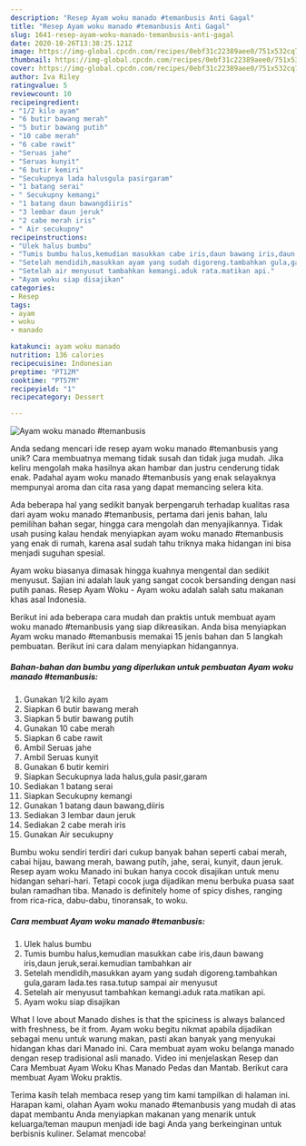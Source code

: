 ```yaml
---
description: "Resep Ayam woku manado #temanbusis Anti Gagal"
title: "Resep Ayam woku manado #temanbusis Anti Gagal"
slug: 1641-resep-ayam-woku-manado-temanbusis-anti-gagal
date: 2020-10-26T13:38:25.121Z
image: https://img-global.cpcdn.com/recipes/0ebf31c22389aee0/751x532cq70/ayam-woku-manado-temanbusis-foto-resep-utama.jpg
thumbnail: https://img-global.cpcdn.com/recipes/0ebf31c22389aee0/751x532cq70/ayam-woku-manado-temanbusis-foto-resep-utama.jpg
cover: https://img-global.cpcdn.com/recipes/0ebf31c22389aee0/751x532cq70/ayam-woku-manado-temanbusis-foto-resep-utama.jpg
author: Iva Riley
ratingvalue: 5
reviewcount: 10
recipeingredient:
- "1/2 kilo ayam"
- "6 butir bawang merah"
- "5 butir bawang putih"
- "10 cabe merah"
- "6 cabe rawit"
- "Seruas jahe"
- "Seruas kunyit"
- "6 butir kemiri"
- "Secukupnya lada halusgula pasirgaram"
- "1 batang serai"
- " Secukupny kemangi"
- "1 batang daun bawangdiiris"
- "3 lembar daun jeruk"
- "2 cabe merah iris"
- " Air secukupny"
recipeinstructions:
- "Ulek halus bumbu"
- "Tumis bumbu halus,kemudian masukkan cabe iris,daun bawang iris,daun jeruk,serai.kemudian tambahkan air"
- "Setelah mendidih,masukkan ayam yang sudah digoreng.tambahkan gula,garam lada.tes rasa.tutup sampai air menyusut"
- "Setelah air menyusut tambahkan kemangi.aduk rata.matikan api."
- "Ayam woku siap disajikan"
categories:
- Resep
tags:
- ayam
- woku
- manado

katakunci: ayam woku manado 
nutrition: 136 calories
recipecuisine: Indonesian
preptime: "PT12M"
cooktime: "PT57M"
recipeyield: "1"
recipecategory: Dessert

---
```



![Ayam woku manado #temanbusis](https://img-global.cpcdn.com/recipes/0ebf31c22389aee0/751x532cq70/ayam-woku-manado-temanbusis-foto-resep-utama.jpg)

Anda sedang mencari ide resep ayam woku manado #temanbusis yang unik? Cara membuatnya memang tidak susah dan tidak juga mudah. Jika keliru mengolah maka hasilnya akan hambar dan justru cenderung tidak enak. Padahal ayam woku manado #temanbusis yang enak selayaknya mempunyai aroma dan cita rasa yang dapat memancing selera kita.

Ada beberapa hal yang sedikit banyak berpengaruh terhadap kualitas rasa dari ayam woku manado #temanbusis, pertama dari jenis bahan, lalu pemilihan bahan segar, hingga cara mengolah dan menyajikannya. Tidak usah pusing kalau hendak menyiapkan ayam woku manado #temanbusis yang enak di rumah, karena asal sudah tahu triknya maka hidangan ini bisa menjadi suguhan spesial.

Ayam woku biasanya dimasak hingga kuahnya mengental dan sedikit menyusut. Sajian ini adalah lauk yang sangat cocok bersanding dengan nasi putih panas. Resep Ayam Woku - Ayam woku adalah salah satu makanan khas asal Indonesia.


Berikut ini ada beberapa cara mudah dan praktis untuk membuat ayam woku manado #temanbusis yang siap dikreasikan. Anda bisa menyiapkan Ayam woku manado #temanbusis memakai 15 jenis bahan dan 5 langkah pembuatan. Berikut ini cara dalam menyiapkan hidangannya.

<!--inarticleads1-->

##### Bahan-bahan dan bumbu yang diperlukan untuk pembuatan Ayam woku manado #temanbusis:

1. Gunakan 1/2 kilo ayam
1. Siapkan 6 butir bawang merah
1. Siapkan 5 butir bawang putih
1. Gunakan 10 cabe merah
1. Siapkan 6 cabe rawit
1. Ambil Seruas jahe
1. Ambil Seruas kunyit
1. Gunakan 6 butir kemiri
1. Siapkan Secukupnya lada halus,gula pasir,garam
1. Sediakan 1 batang serai
1. Siapkan  Secukupny kemangi
1. Gunakan 1 batang daun bawang,diiris
1. Sediakan 3 lembar daun jeruk
1. Sediakan 2 cabe merah iris
1. Gunakan  Air secukupny


Bumbu woku sendiri terdiri dari cukup banyak bahan seperti cabai merah, cabai hijau, bawang merah, bawang putih, jahe, serai, kunyit, daun jeruk. Resep ayam woku Manado ini bukan hanya cocok disajikan untuk menu hidangan sehari-hari. Tetapi cocok juga dijadikan menu berbuka puasa saat bulan ramadhan tiba. Manado is definitely home of spicy dishes, ranging from rica-rica, dabu-dabu, tinoransak, to woku. 

<!--inarticleads2-->

##### Cara membuat Ayam woku manado #temanbusis:

1. Ulek halus bumbu
1. Tumis bumbu halus,kemudian masukkan cabe iris,daun bawang iris,daun jeruk,serai.kemudian tambahkan air
1. Setelah mendidih,masukkan ayam yang sudah digoreng.tambahkan gula,garam lada.tes rasa.tutup sampai air menyusut
1. Setelah air menyusut tambahkan kemangi.aduk rata.matikan api.
1. Ayam woku siap disajikan


What I love about Manado dishes is that the spiciness is always balanced with freshness, be it from. Ayam woku begitu nikmat apabila dijadikan sebagai menu untuk warung makan, pasti akan banyak yang menyukai hidangan khas dari Manado ini. Cara membuat ayam woku belanga manado dengan resep tradisional asli manado. Video ini menjelaskan Resep dan Cara Membuat Ayam Woku Khas Manado Pedas dan Mantab. Berikut cara membuat Ayam Woku praktis. 

Terima kasih telah membaca resep yang tim kami tampilkan di halaman ini. Harapan kami, olahan Ayam woku manado #temanbusis yang mudah di atas dapat membantu Anda menyiapkan makanan yang menarik untuk keluarga/teman maupun menjadi ide bagi Anda yang berkeinginan untuk berbisnis kuliner. Selamat mencoba!
